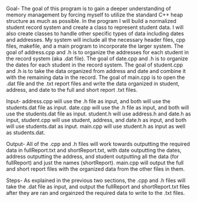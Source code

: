 Goal- The goal of this program is to gain a deeper understanding of memory management by forcing myself to utilize the
standard C++ heap structure as much as possible. In the program I will build a normalized student record system and
create a class to represent student data. I will also create classes to handle other specific types of data including
dates and addresses. My system will include all the necessary header files, cpp files, makefile, and a main program to
incorporate the larger system. The goal of address.cpp and .h is to organize the addresses for each student in the
record system (aka .dat file). The goal of date.cpp and .h is to organize the dates for each student in the record
system. The goal of student.cpp and .h is to take the data organized from address and date and combine it with the
remaining data in the record. The goal of main.cpp is to open the .dat file and the .txt report files and write the
data organized in student, address, and date to the full and short report .txt files.

Input- address.cpp will use the .h file as input, and both will use the students.dat file as input. 
date.cpp will use the .h file as input, and both will use the students.dat file as input. student.h will use address.h
and date.h as input, student.cpp will use student, address, and date.h as input, and both will use students.dat as
input. main.cpp will use student.h as input as well as students.dat.

Output- All of the .cpp and .h files will work towards outputting the required data in fullReport.txt and shortReport.txt,
with date outputting the dates, address outputting the address, and student outputting all the data (for fullReport) and
just the names (shortReport). main.cpp will output the full and short report files with the organized data from the other
files in them.

Steps- As explained in the previous two sections, the .cpp and .h files will take the .dat file as input, and output the
fullReport and shortReport.txt files after they are ran and orgainzed the required data to write to the .txt files. 


